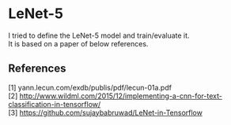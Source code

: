 # LeNet-5 
I tried to define the LeNet-5 model and train/evaluate it.  
It is based on a paper of below references.  

## References
[1] yann.lecun.com/exdb/publis/pdf/lecun-01a.pdf  
[2] http://www.wildml.com/2015/12/implementing-a-cnn-for-text-classification-in-tensorflow/  
[3] https://github.com/sujaybabruwad/LeNet-in-Tensorflow